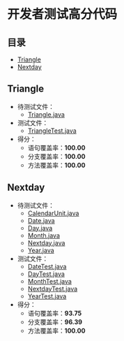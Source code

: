 # 开发者测试高分代码

## 目录

- [Triangle](#triangle)
- [Nextday](#nextday)

## <a name="triangle"></a> Triangle

* 待测试文件：
  * [Triangle.java](./Triangle/src/main/java/net/mooctest/Triangle.java)
* 测试文件：
  * [TriangleTest.java](./Triangle/src/test/java/net/mooctest/TriangleTest.java)
* 得分：
  * 语句覆盖率：**100.00**
  * 分支覆盖率：**100.00**
  * 方法覆盖率：**100.00**

## <a name="nextday"></a> Nextday

* 待测试文件：
  * [CalendarUnit.java](./Triangle/src/main/java/net/mooctest/CalendarUnit.java)
  * [Date.java](./Triangle/src/main/java/net/mooctest/Date.java)
  * [Day.java](./Triangle/src/main/java/net/mooctest/Day.java)
  * [Month.java](./Triangle/src/main/java/net/mooctest/Month.java)
  * [Nextday.java](./Triangle/src/main/java/net/mooctest/Nextday.java)
  * [Year.java](./Triangle/src/main/java/net/mooctest/Year.java)
* 测试文件：
  * [DateTest.java](./Triangle/src/test/java/net/mooctest/DateTest.java)
  * [DayTest.java](./Triangle/src/test/java/net/mooctest/DayTest.java)
  * [MonthTest.java](./Triangle/src/test/java/net/mooctest/MonthTest.java)
  * [NextdayTest.java](./Triangle/src/test/java/net/mooctest/NextdayTest.java)
  * [YearTest.java](./Triangle/src/test/java/net/mooctest/YearTest.java)
* 得分：
  * 语句覆盖率：**93.75**
  * 分支覆盖率：**96.39**
  * 方法覆盖率：**100.00**
